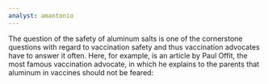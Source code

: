 ```yaml
---
analyst: amantonio
---
```


The question of the safety of aluminum salts is one of the cornerstone questions with regard to vaccination safety and thus vaccination advocates have to answer it often.
Here, for example, is an article by Paul Offit, the most famous vaccination advocate, in which he explains to the parents that aluminum in vaccines should not be feared:
